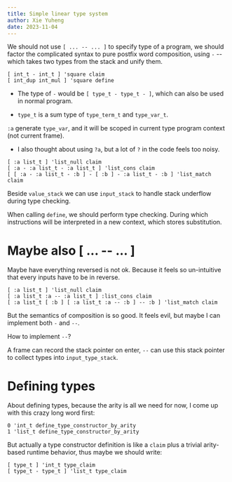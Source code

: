 ```yaml
---
title: Simple linear type system
author: Xie Yuheng
date: 2023-11-04
---
```


We should not use `[ ... -- ... ]` to specify type of a program,
we should factor the complicated syntax to pure postfix word composition,
using `-` -- which takes two types from the stack and unify them.

```
[ int_t - int_t ] 'square claim
[ int_dup int_mul ] 'square define
```

- The type of `-` would be `[ type_t - type_t - ]`,
  which can also be used in normal program.

- `type_t` is a sum type of `type_term_t` and `type_var_t`.

`:a` generate `type_var`, and it will be scoped
in current type program context (not current frame).

- I also thought about using `?a`, but
  a lot of `?` in the code feels too noisy.

```
[ :a list_t ] 'list_null claim
[ :a - :a list_t - :a list_t ] 'list_cons claim
[ [ :a - :a list_t - :b ] - [ :b ] - :a list_t - :b ] 'list_match claim
```

Beside `value_stack` we can use `input_stack`
to handle stack underflow during type checking.

When calling `define`, we should perform type checking.
During which instructions will be interpreted in a new context,
which stores substitution.

# Maybe also [ ... -- ... ]

Maybe have everything reversed is not ok.
Because it feels so un-intuitive that
every inputs have to be in reverse.

```
[ :a list_t ] 'list_null claim
[ :a list_t :a -- :a list_t ] :list_cons claim
[ :a list_t [ :b ] [ :a list_t :a -- :b ] -- :b ] 'list_match claim
```

But the semantics of composition is so good.
It feels evil, but maybe I can implement both `-` and `--`.

How to implement `--`?

A frame can record the stack pointer on enter,
`--` can use this stack pointer to collect types into `input_type_stack`.

# Defining types

About defining types,
because the arity is all we need for now,
I come up with this crazy long word first:

```
0 'int_t define_type_constructor_by_arity
1 'list_t define_type_constructor_by_arity
```

But actually a type constructor definition
is like a `claim` plus a trivial arity-based runtime behavior,
thus maybe we should write:

```
[ type_t ] 'int_t type_claim
[ type_t - type_t ] 'list_t type_claim
```
